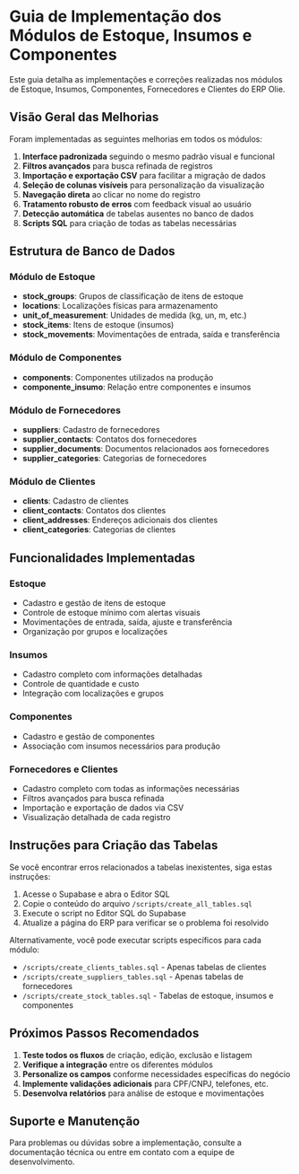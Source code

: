 # Guia de Implementação dos Módulos de Estoque, Insumos e Componentes

Este guia detalha as implementações e correções realizadas nos módulos de Estoque, Insumos, Componentes, Fornecedores e Clientes do ERP Olie.

## Visão Geral das Melhorias

Foram implementadas as seguintes melhorias em todos os módulos:

1. **Interface padronizada** seguindo o mesmo padrão visual e funcional
2. **Filtros avançados** para busca refinada de registros
3. **Importação e exportação CSV** para facilitar a migração de dados
4. **Seleção de colunas visíveis** para personalização da visualização
5. **Navegação direta** ao clicar no nome do registro
6. **Tratamento robusto de erros** com feedback visual ao usuário
7. **Detecção automática** de tabelas ausentes no banco de dados
8. **Scripts SQL** para criação de todas as tabelas necessárias

## Estrutura de Banco de Dados

### Módulo de Estoque

- **stock_groups**: Grupos de classificação de itens de estoque
- **locations**: Localizações físicas para armazenamento
- **unit_of_measurement**: Unidades de medida (kg, un, m, etc.)
- **stock_items**: Itens de estoque (insumos)
- **stock_movements**: Movimentações de entrada, saída e transferência

### Módulo de Componentes

- **components**: Componentes utilizados na produção
- **componente_insumo**: Relação entre componentes e insumos

### Módulo de Fornecedores

- **suppliers**: Cadastro de fornecedores
- **supplier_contacts**: Contatos dos fornecedores
- **supplier_documents**: Documentos relacionados aos fornecedores
- **supplier_categories**: Categorias de fornecedores

### Módulo de Clientes

- **clients**: Cadastro de clientes
- **client_contacts**: Contatos dos clientes
- **client_addresses**: Endereços adicionais dos clientes
- **client_categories**: Categorias de clientes

## Funcionalidades Implementadas

### Estoque

- Cadastro e gestão de itens de estoque
- Controle de estoque mínimo com alertas visuais
- Movimentações de entrada, saída, ajuste e transferência
- Organização por grupos e localizações

### Insumos

- Cadastro completo com informações detalhadas
- Controle de quantidade e custo
- Integração com localizações e grupos

### Componentes

- Cadastro e gestão de componentes
- Associação com insumos necessários para produção

### Fornecedores e Clientes

- Cadastro completo com todas as informações necessárias
- Filtros avançados para busca refinada
- Importação e exportação de dados via CSV
- Visualização detalhada de cada registro

## Instruções para Criação das Tabelas

Se você encontrar erros relacionados a tabelas inexistentes, siga estas instruções:

1. Acesse o Supabase e abra o Editor SQL
2. Copie o conteúdo do arquivo `/scripts/create_all_tables.sql`
3. Execute o script no Editor SQL do Supabase
4. Atualize a página do ERP para verificar se o problema foi resolvido

Alternativamente, você pode executar scripts específicos para cada módulo:
- `/scripts/create_clients_tables.sql` - Apenas tabelas de clientes
- `/scripts/create_suppliers_tables.sql` - Apenas tabelas de fornecedores
- `/scripts/create_stock_tables.sql` - Tabelas de estoque, insumos e componentes

## Próximos Passos Recomendados

1. **Teste todos os fluxos** de criação, edição, exclusão e listagem
2. **Verifique a integração** entre os diferentes módulos
3. **Personalize os campos** conforme necessidades específicas do negócio
4. **Implemente validações adicionais** para CPF/CNPJ, telefones, etc.
5. **Desenvolva relatórios** para análise de estoque e movimentações

## Suporte e Manutenção

Para problemas ou dúvidas sobre a implementação, consulte a documentação técnica ou entre em contato com a equipe de desenvolvimento.

